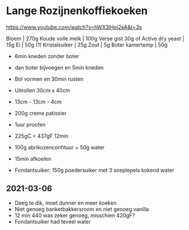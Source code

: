 # Lange Rozijnenkoffiekoeken

https://www.youtube.com/watch?v=hWX3lHoi2eA&t=3s

Bloem | 270g
Koude volle melk | 100g
Verse gist 30g of Active dry yeast | 15g
Ei | 50g (1)
Kristalsuiker | 25g
Zout | 5g
Boter kamertemp | 50g

- 6min kneden zonder boter
- dan boter bijvoegen en 5min kneden
- Bol vormen en 30min rusten
- Uitrollen 30cm x 40cm
- 13cm - 13cm - 4cm

- 200g creme patissier

- 1uur proofen
- 225gC = 437gF 12min

- 100g abrikozenconfituur + 50g water
- 15min afkoelen

- Fondantsuiker: 150g poedersuiker met 3 soeplepels kokend water

## 2021-03-06
- Deeg te dik, moet dunner en meer koeken
- Niet genoeg banketbakkersroom en niet genoeg vanilla
- 12 min 440 was zeker genoeg, misschien 420gF?
- Fondantsuiker had teveel water
